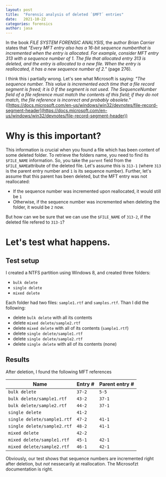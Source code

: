 ```yaml
---
layout: post
title:  "Forensic analysis of deleted ´$MFT´ entries"
date:   2021-10-22
categories: forensics
author: jasa
---
```


In the book *FILE SYSTEM FORENSIC ANALYSIS*, the author *Brian Carrier* states that *"Every MFT entry also has a 16-bit sequence numberthat is incremented when the entry is allocated. For example, consider MFT entry 313 with a sequence number of 1. The file that allocated entry 313 is deleted, and the entry is allocated to a new file. When the entry is reallocated, it has a new sequence number of 2."* (page 276).

I think this i partially wrong. Let's see what Microsoft is saying: *"The sequence number. This value is incremented each time that a file record segment is freed; it is 0 if the segment is not used. The SequenceNumber field of a file reference must match the contents of this field; if they do not match, the file reference is incorrect and probably obsolete."* ([https://docs.microsoft.com/en-us/windows/win32/devnotes/file-record-segment-header](https://docs.microsoft.com/en-us/windows/win32/devnotes/file-record-segment-header))

# Why is this important?

This information is crucial when you found a file which has been content of some deleted folder. To retrieve the folders name, you need to find its `$FILE_NAME` information. So, you take the `parent` field from the `$FILE_NAME`attribute of the deleted file. Let's assume this is `313-1` (where `313` is the parent entry number and `1` is its sequence number). Further, let's assume that this parent has been deleted, but the MFT entry was not reallocated:

 - If the sequence number was incremented upon reallocated, it would still be `1`
 - Otherwise, if the sequence number was incremented when deleting the folder, it would be `2` now.

 But how can we be sure that we can use the `$FILE_NAME` of `313-2`, if the deleted file refered to `313-1`?

 # Let's test what happens.

## Test setup

 I created a NTFS partition using Windows 8, and created three folders:

  - `bulk delete`
  - `single delete`
  - `mixed delete`

Each folder had two files: `sample1.rtf` and `samples.rtf`. Than I did the following:
 
  - delete `bulk delete` with all its contents
  - delete `mixed delete/sample2.rtf`
  - delete `mixed delete` with all of its contents (`sample1.rtf`)
  - delete `single delete/sample1.rtf`
  - delete `single delete/sample2.rtf`
  - delete `single delete` with all of its contents (none)

## Results

After deletion, I found the following MFT references

| Name | Entry # | Parent entry # |
|-|-|-|
|`bulk delete`| `37-2` | `5-5` |
|`bulk delete/sample1.rtf`| `43-2` | `37-1` |
|`bulk delete/sample2.rtf`| `44-2` | `37-1`|
|`single delete`| `41-2` | |
|`single delete/sample1.rtf`| `47-2` | `41-1` |
|`single delete/sample2.rtf`| `48-2` | `41-1` |
|`mixed delete`| `42-2` | |
|`mixed delete/sample1.rtf`| `45-1` | `42-1` |
|`mixed delete/sample2.rtf`| `46-1` | `42-1` |

Obviously, our test shows that sequence numbers are incremented right after deletion, but *not* nessecarily at reallocation. The Microsofzt documentation is right. 